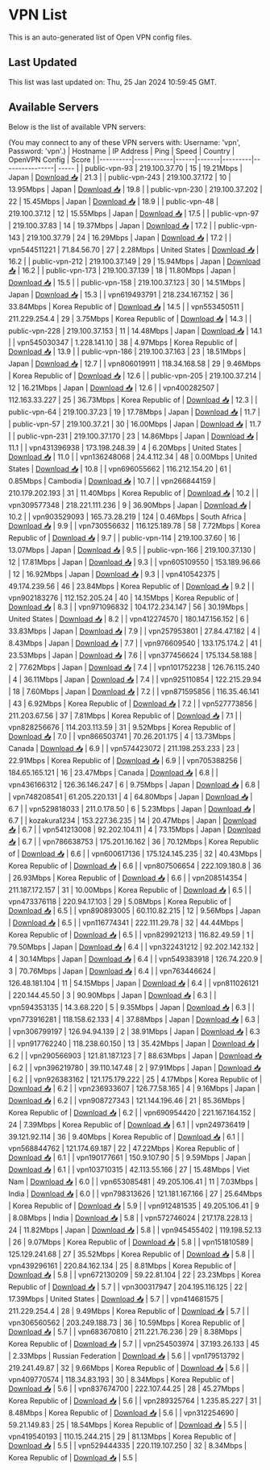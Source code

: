 # VPN List

This is an auto-generated list of Open VPN config files.

## Last Updated

This list was last updated on: Thu, 25 Jan 2024 10:59:45 GMT.

## Available Servers

Below is the list of available VPN servers:

(You may connect to any of these VPN servers with: Username: 'vpn', Password: 'vpn'.)
| Hostname | IP Address | Ping | Speed | Country | OpenVPN Config | Score |
|----------|------------|------|-------|---------|----------------| ----- |
| public-vpn-93 | 219.100.37.70 | 15 | 19.21Mbps | Japan | [Download 📥](./configs/server_0_JP.ovpn) | 21.3 |
| public-vpn-243 | 219.100.37.172 | 10 | 13.95Mbps | Japan | [Download 📥](./configs/server_1_JP.ovpn) | 19.8 |
| public-vpn-230 | 219.100.37.202 | 22 | 15.45Mbps | Japan | [Download 📥](./configs/server_2_JP.ovpn) | 18.9 |
| public-vpn-48 | 219.100.37.12 | 12 | 15.55Mbps | Japan | [Download 📥](./configs/server_3_JP.ovpn) | 17.5 |
| public-vpn-97 | 219.100.37.83 | 14 | 19.37Mbps | Japan | [Download 📥](./configs/server_4_JP.ovpn) | 17.2 |
| public-vpn-143 | 219.100.37.79 | 24 | 16.29Mbps | Japan | [Download 📥](./configs/server_5_JP.ovpn) | 17.2 |
| vpn544511221 | 71.84.56.70 | 27 | 2.28Mbps | United States | [Download 📥](./configs/server_6_US.ovpn) | 16.2 |
| public-vpn-212 | 219.100.37.149 | 29 | 15.94Mbps | Japan | [Download 📥](./configs/server_7_JP.ovpn) | 16.2 |
| public-vpn-173 | 219.100.37.139 | 18 | 11.80Mbps | Japan | [Download 📥](./configs/server_8_JP.ovpn) | 15.5 |
| public-vpn-158 | 219.100.37.123 | 30 | 14.51Mbps | Japan | [Download 📥](./configs/server_9_JP.ovpn) | 15.3 |
| vpn619493791 | 218.234.167.152 | 36 | 33.84Mbps | Korea Republic of | [Download 📥](./configs/server_10_KR.ovpn) | 14.5 |
| vpn553450511 | 211.229.254.4 | 29 | 3.75Mbps | Korea Republic of | [Download 📥](./configs/server_11_KR.ovpn) | 14.3 |
| public-vpn-228 | 219.100.37.153 | 11 | 14.48Mbps | Japan | [Download 📥](./configs/server_12_JP.ovpn) | 14.1 |
| vpn545030347 | 1.228.141.10 | 38 | 4.97Mbps | Korea Republic of | [Download 📥](./configs/server_13_KR.ovpn) | 13.9 |
| public-vpn-186 | 219.100.37.163 | 23 | 18.51Mbps | Japan | [Download 📥](./configs/server_14_JP.ovpn) | 12.7 |
| vpn806019911 | 118.34.168.58 | 29 | 9.46Mbps | Korea Republic of | [Download 📥](./configs/server_15_KR.ovpn) | 12.6 |
| public-vpn-205 | 219.100.37.214 | 12 | 16.21Mbps | Japan | [Download 📥](./configs/server_16_JP.ovpn) | 12.6 |
| vpn400282507 | 112.163.33.227 | 25 | 36.73Mbps | Korea Republic of | [Download 📥](./configs/server_17_KR.ovpn) | 12.3 |
| public-vpn-64 | 219.100.37.23 | 19 | 17.78Mbps | Japan | [Download 📥](./configs/server_18_JP.ovpn) | 11.7 |
| public-vpn-57 | 219.100.37.21 | 30 | 16.00Mbps | Japan | [Download 📥](./configs/server_19_JP.ovpn) | 11.7 |
| public-vpn-231 | 219.100.37.170 | 23 | 14.86Mbps | Japan | [Download 📥](./configs/server_20_JP.ovpn) | 11.1 |
| vpn431396938 | 173.198.248.39 | 4 | 6.20Mbps | United States | [Download 📥](./configs/server_21_US.ovpn) | 11.0 |
| vpn136248068 | 24.4.112.34 | 48 | 0.00Mbps | United States | [Download 📥](./configs/server_22_US.ovpn) | 10.8 |
| vpn696055662 | 116.212.154.20 | 61 | 0.85Mbps | Cambodia | [Download 📥](./configs/server_23_KH.ovpn) | 10.7 |
| vpn266844159 | 210.179.202.193 | 31 | 11.40Mbps | Korea Republic of | [Download 📥](./configs/server_24_KR.ovpn) | 10.2 |
| vpn309577348 | 218.221.111.236 | 9 | 36.90Mbps | Japan | [Download 📥](./configs/server_25_JP.ovpn) | 10.2 |
| vpn903529093 | 165.73.28.219 | 124 | 0.46Mbps | South Africa | [Download 📥](./configs/server_26_ZA.ovpn) | 9.9 |
| vpn730556632 | 116.125.189.78 | 58 | 7.72Mbps | Korea Republic of | [Download 📥](./configs/server_27_KR.ovpn) | 9.7 |
| public-vpn-114 | 219.100.37.60 | 16 | 13.07Mbps | Japan | [Download 📥](./configs/server_28_JP.ovpn) | 9.5 |
| public-vpn-166 | 219.100.37.130 | 12 | 17.81Mbps | Japan | [Download 📥](./configs/server_29_JP.ovpn) | 9.3 |
| vpn605109550 | 153.189.96.66 | 12 | 16.92Mbps | Japan | [Download 📥](./configs/server_30_JP.ovpn) | 9.3 |
| vpn410542375 | 49.174.239.56 | 46 | 23.84Mbps | Korea Republic of | [Download 📥](./configs/server_31_KR.ovpn) | 9.2 |
| vpn902183276 | 112.152.205.24 | 40 | 14.15Mbps | Korea Republic of | [Download 📥](./configs/server_32_KR.ovpn) | 8.3 |
| vpn971096832 | 104.172.234.147 | 56 | 30.19Mbps | United States | [Download 📥](./configs/server_33_US.ovpn) | 8.2 |
| vpn412274570 | 180.147.156.152 | 6 | 33.83Mbps | Japan | [Download 📥](./configs/server_34_JP.ovpn) | 7.9 |
| vpn257953801 | 27.84.47.182 | 4 | 8.43Mbps | Japan | [Download 📥](./configs/server_35_JP.ovpn) | 7.7 |
| vpn976609540 | 133.175.174.2 | 41 | 23.53Mbps | Japan | [Download 📥](./configs/server_36_JP.ovpn) | 7.6 |
| vpn377456624 | 175.134.58.188 | 2 | 77.62Mbps | Japan | [Download 📥](./configs/server_37_JP.ovpn) | 7.4 |
| vpn101752238 | 126.76.115.240 | 4 | 36.11Mbps | Japan | [Download 📥](./configs/server_38_JP.ovpn) | 7.4 |
| vpn925110854 | 122.215.29.94 | 18 | 7.60Mbps | Japan | [Download 📥](./configs/server_39_JP.ovpn) | 7.2 |
| vpn871595856 | 116.35.46.141 | 43 | 6.92Mbps | Korea Republic of | [Download 📥](./configs/server_40_KR.ovpn) | 7.2 |
| vpn527773856 | 211.203.67.56 | 37 | 7.81Mbps | Korea Republic of | [Download 📥](./configs/server_41_KR.ovpn) | 7.1 |
| vpn828256676 | 114.203.113.59 | 31 | 9.52Mbps | Korea Republic of | [Download 📥](./configs/server_42_KR.ovpn) | 7.0 |
| vpn866503741 | 70.26.201.175 | 4 | 13.73Mbps | Canada | [Download 📥](./configs/server_43_CA.ovpn) | 6.9 |
| vpn574423072 | 211.198.253.233 | 23 | 22.91Mbps | Korea Republic of | [Download 📥](./configs/server_44_KR.ovpn) | 6.9 |
| vpn705388256 | 184.65.165.121 | 16 | 23.47Mbps | Canada | [Download 📥](./configs/server_45_CA.ovpn) | 6.8 |
| vpn436166312 | 126.36.146.247 | 6 | 9.75Mbps | Japan | [Download 📥](./configs/server_46_JP.ovpn) | 6.8 |
| vpn748208541 | 61.205.220.131 | 4 | 64.80Mbps | Japan | [Download 📥](./configs/server_47_JP.ovpn) | 6.7 |
| vpn529818033 | 211.0.178.50 | 6 | 5.23Mbps | Japan | [Download 📥](./configs/server_48_JP.ovpn) | 6.7 |
| kozakura1234 | 153.227.36.235 | 14 | 20.47Mbps | Japan | [Download 📥](./configs/server_49_JP.ovpn) | 6.7 |
| vpn541213008 | 92.202.104.11 | 4 | 73.15Mbps | Japan | [Download 📥](./configs/server_50_JP.ovpn) | 6.7 |
| vpn786638753 | 175.201.16.162 | 36 | 70.12Mbps | Korea Republic of | [Download 📥](./configs/server_51_KR.ovpn) | 6.6 |
| vpn600617136 | 175.124.145.235 | 32 | 40.43Mbps | Korea Republic of | [Download 📥](./configs/server_52_KR.ovpn) | 6.6 |
| vpn807506654 | 222.109.180.8 | 36 | 26.93Mbps | Korea Republic of | [Download 📥](./configs/server_53_KR.ovpn) | 6.6 |
| vpn208514354 | 211.187.172.157 | 31 | 10.00Mbps | Korea Republic of | [Download 📥](./configs/server_54_KR.ovpn) | 6.5 |
| vpn473376118 | 220.94.17.103 | 29 | 5.08Mbps | Korea Republic of | [Download 📥](./configs/server_55_KR.ovpn) | 6.5 |
| vpn890893005 | 60.110.82.215 | 12 | 9.56Mbps | Japan | [Download 📥](./configs/server_56_JP.ovpn) | 6.5 |
| vpn116774341 | 222.111.29.78 | 32 | 44.44Mbps | Korea Republic of | [Download 📥](./configs/server_57_KR.ovpn) | 6.5 |
| vpn829921213 | 116.82.49.59 | 1 | 79.50Mbps | Japan | [Download 📥](./configs/server_58_JP.ovpn) | 6.4 |
| vpn322431212 | 92.202.142.132 | 4 | 30.14Mbps | Japan | [Download 📥](./configs/server_59_JP.ovpn) | 6.4 |
| vpn549383918 | 126.74.220.9 | 3 | 70.76Mbps | Japan | [Download 📥](./configs/server_60_JP.ovpn) | 6.4 |
| vpn763446624 | 126.48.181.104 | 11 | 54.15Mbps | Japan | [Download 📥](./configs/server_61_JP.ovpn) | 6.4 |
| vpn811026121 | 220.144.45.50 | 3 | 90.90Mbps | Japan | [Download 📥](./configs/server_62_JP.ovpn) | 6.3 |
| vpn594353135 | 14.3.68.220 | 5 | 9.35Mbps | Japan | [Download 📥](./configs/server_63_JP.ovpn) | 6.3 |
| vpn773916281 | 118.158.62.133 | 4 | 37.88Mbps | Japan | [Download 📥](./configs/server_64_JP.ovpn) | 6.3 |
| vpn306799197 | 126.94.94.139 | 2 | 38.91Mbps | Japan | [Download 📥](./configs/server_65_JP.ovpn) | 6.3 |
| vpn917762240 | 118.238.60.150 | 13 | 35.42Mbps | Japan | [Download 📥](./configs/server_66_JP.ovpn) | 6.2 |
| vpn290566903 | 121.81.187.123 | 7 | 88.63Mbps | Japan | [Download 📥](./configs/server_67_JP.ovpn) | 6.2 |
| vpn396219780 | 39.110.147.48 | 2 | 97.91Mbps | Japan | [Download 📥](./configs/server_68_JP.ovpn) | 6.2 |
| vpn926383162 | 121.175.179.222 | 25 | 4.17Mbps | Korea Republic of | [Download 📥](./configs/server_69_KR.ovpn) | 6.2 |
| vpn236933607 | 126.77.58.165 | 4 | 9.16Mbps | Japan | [Download 📥](./configs/server_70_JP.ovpn) | 6.2 |
| vpn908727343 | 121.144.196.46 | 21 | 85.36Mbps | Korea Republic of | [Download 📥](./configs/server_71_KR.ovpn) | 6.2 |
| vpn690954420 | 221.167.164.152 | 24 | 7.39Mbps | Korea Republic of | [Download 📥](./configs/server_72_KR.ovpn) | 6.1 |
| vpn249736419 | 39.121.92.114 | 36 | 9.40Mbps | Korea Republic of | [Download 📥](./configs/server_73_KR.ovpn) | 6.1 |
| vpn568844762 | 121.174.69.187 | 22 | 47.22Mbps | Korea Republic of | [Download 📥](./configs/server_74_KR.ovpn) | 6.1 |
| vpn190177661 | 150.9.107.90 | 5 | 9.59Mbps | Japan | [Download 📥](./configs/server_75_JP.ovpn) | 6.1 |
| vpn103710315 | 42.113.55.166 | 27 | 15.48Mbps | Viet Nam | [Download 📥](./configs/server_76_VN.ovpn) | 6.0 |
| vpn653085481 | 49.205.106.41 | 11 | 7.03Mbps | India | [Download 📥](./configs/server_77_IN.ovpn) | 6.0 |
| vpn798313626 | 121.181.167.166 | 27 | 25.64Mbps | Korea Republic of | [Download 📥](./configs/server_78_KR.ovpn) | 5.9 |
| vpn912481535 | 49.205.106.41 | 9 | 8.08Mbps | India | [Download 📥](./configs/server_79_IN.ovpn) | 5.8 |
| vpn572746024 | 217.178.228.13 | 24 | 11.82Mbps | Japan | [Download 📥](./configs/server_80_JP.ovpn) | 5.8 |
| vpn945455402 | 119.198.52.13 | 26 | 9.07Mbps | Korea Republic of | [Download 📥](./configs/server_81_KR.ovpn) | 5.8 |
| vpn151810589 | 125.129.241.68 | 27 | 35.52Mbps | Korea Republic of | [Download 📥](./configs/server_82_KR.ovpn) | 5.8 |
| vpn439296161 | 220.84.162.134 | 25 | 8.81Mbps | Korea Republic of | [Download 📥](./configs/server_83_KR.ovpn) | 5.8 |
| vpn672130209 | 59.22.81.104 | 22 | 23.23Mbps | Korea Republic of | [Download 📥](./configs/server_84_KR.ovpn) | 5.7 |
| vpn300317947 | 204.195.116.125 | 22 | 17.39Mbps | United States | [Download 📥](./configs/server_85_US.ovpn) | 5.7 |
| vpn414681575 | 211.229.254.4 | 28 | 9.49Mbps | Korea Republic of | [Download 📥](./configs/server_86_KR.ovpn) | 5.7 |
| vpn306560562 | 203.249.188.73 | 36 | 10.59Mbps | Korea Republic of | [Download 📥](./configs/server_87_KR.ovpn) | 5.7 |
| vpn683670810 | 211.221.76.236 | 29 | 8.38Mbps | Korea Republic of | [Download 📥](./configs/server_88_KR.ovpn) | 5.7 |
| vpn254503974 | 37.193.26.133 | 45 | 2.33Mbps | Russian Federation | [Download 📥](./configs/server_89_RU.ovpn) | 5.6 |
| vpn179513792 | 219.241.49.87 | 32 | 9.66Mbps | Korea Republic of | [Download 📥](./configs/server_90_KR.ovpn) | 5.6 |
| vpn409770574 | 118.34.83.193 | 30 | 8.34Mbps | Korea Republic of | [Download 📥](./configs/server_91_KR.ovpn) | 5.6 |
| vpn837674700 | 222.107.44.25 | 28 | 45.27Mbps | Korea Republic of | [Download 📥](./configs/server_92_KR.ovpn) | 5.6 |
| vpn289325764 | 1.235.85.227 | 31 | 8.48Mbps | Korea Republic of | [Download 📥](./configs/server_93_KR.ovpn) | 5.6 |
| vpn312254690 | 59.21.149.83 | 25 | 18.54Mbps | Korea Republic of | [Download 📥](./configs/server_94_KR.ovpn) | 5.5 |
| vpn419540193 | 110.15.244.215 | 29 | 81.13Mbps | Korea Republic of | [Download 📥](./configs/server_95_KR.ovpn) | 5.5 |
| vpn529444335 | 220.119.107.250 | 32 | 8.34Mbps | Korea Republic of | [Download 📥](./configs/server_96_KR.ovpn) | 5.5 |
